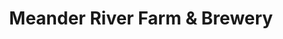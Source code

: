 ---
title: "Meander River Farm & Brewery"
url: /ashdale/meander-river-farm-und-brewery/
shop: Hofladen
---